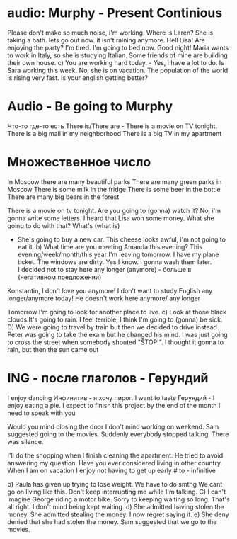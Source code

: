 
# audio: Murphy - Present Continious 
Please don't make so much noise, i'm working.
Where is Laren? She is taking a bath.
lets go out now. it isn't raining anymore.
Hell Lisa!  Are enjoying the party?
I'm tired. I'm going to bed now. Good night!
Maria wants to work in Italy, so she is studying Italian.
Some friends of mine are building their own house.
c) You are working hard today. - Yes, i have a lot to do.
Is Sara working this week. No, she is on vacation.
The population of the world is rising very fast.
Is your english getting better?

# Audio - Be going to Murphy
Что-то где-то есть
There is/There are - 
There is a movie on TV tonight. 
There is a big mall in my neighborhood
There is a big TV in my apartment 
# Множественное число
In Moscow there are many beautiful parks
There are many green parks in Moscow
There is some milk in the fridge
There is some beer in the bottle
There are many big bears in the forest

There is a movie on tv tonight. Are you going to (gonna) watch it? 
No, i'm gonna write some letters.
I heard that Lisa won some money. What she going to do with that? What's (what is)
- She's going to buy a new car.
This cheese looks awful, i'm not going to eat it.
b) What time are you meeting Amanda this evening? This evening/week/month/this year
I'm leaving tomorrow. I have my plane ticket.
The windows are dirty. Yes I know.  I gonna wash  them later.  
I decided not to stay here any longer (anymore) - больше в  (негативном предложении)

Konstantin, I don't love you anymore!
I don't want to study English any longer/anymore today!
He doesn't work here anymore/ any longer  

Tomorrow I'm going to look for another place to live. 
c) Look at those black clouds.It's going to rain.
I feel terrible, I think I'm going to (gonna) be sick.
D) We were going to travel by train but then we decided to drive instead.
Peter was going to take the exam but he changed his mind.
I was just going to cross the street when somebody shouted "STOP!".
I thought it gonna to rain, but then the sun came out



# ING - после глаголов - Герундий
I enjoy dancing
Инфинитив - я хочу пирог. I want to taste
Герундий - I enjoy eating a pie.
I expect to finish this project by the end of the month
I need to speak with you

 Would you mind closing the door
I don't mind working on weekend.
Sam suggested going to the movies.
Suddenly everybody stopped talking.
There was silence.

I'll do the shopping when I finish cleaning the apartment.
He tried to avoid answering my question.
Have you ever considered living in other country.
When I am on vacation I enjoy not having to get up early # to - infinitive

b) Paula has given up trying to lose weight.
We have to do smthg  We cant go on living like this.
Don't keep interrupting me while I'm talking.
C) I can't imagine George riding a motor bike.
Sorry to keeping waiting so long.
That's all right.
I don't mind being kept waiting.
d) She admitted having stolen the money.
She admitted stealing the money.
I now regret saying it.
e) She deny denied that she had stolen the money.
Sam suggested that we go to the movies.
